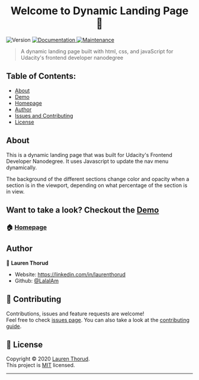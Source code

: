 <h1 align="center">Welcome to Dynamic Landing Page 👋</h1>
<p>
  <img alt="Version" src="https://img.shields.io/badge/version-1.0.0-blue.svg?cacheSeconds=2592000" />
  <a href="https://github.com/LalaIAm/dynamic-landing-page#readme" target="_blank">
    <img alt="Documentation" src="https://img.shields.io/badge/documentation-yes-brightgreen.svg" />
  </a>
  <a href="https://github.com/LalaIAm/dynamic-landing-page/graphs/commit-activity" target="_blank">
    <img alt="Maintenance" src="https://img.shields.io/badge/Maintained%3F-yes-green.svg" />
  </a>
</p>



> A dynamic landing page built with html, css, and javaScript for Udacity's frontend developer nanodegree

## Table of Contents:

- [About](#about)
- [Demo](https://lalaiam.github.io/dynamic-landing-page)
- [Homepage](#Homepage)
- [Author](#author)
- [Issues and Contributing](#contributing)
- [License](#license)

## About

This is a dynamic landing page that was built for Udacity's Frontend Developer Nanodegree. It uses Javascript to update the nav menu dynamically. 

The background of the different sections change color and opacity when a section is in the viewport, depending on what percentage of the section is in view.

## Want to take a look? Checkout the [Demo](https://lalaiam.github.io/dynamic-landing-page)


### 🏠 [Homepage](https://github.com/LalaIAm/dynamic-landing-page#readme)

## Author

👤 **Lauren Thorud**

* Website: https://linkedin.com/in/laurenthorud
* Github: [@LalaIAm](https://github.com/LalaIAm)

## 🤝 Contributing

Contributions, issues and feature requests are welcome!<br />Feel free to check [issues page](https://github.com/LalaIAm/dynamic-landing-page/issues). You can also take a look at the [contributing guide](https://github.com/LalaIAm/dynamic-landing-page/blob/master/CONTRIBUTING.md).


## 📝 License

Copyright © 2020 [Lauren Thorud](https://github.com/LalaIAm).<br />
This project is [MIT](https://github.com/LalaIAm/dynamic-landing-page/blob/master/LICENSE) licensed.

***
